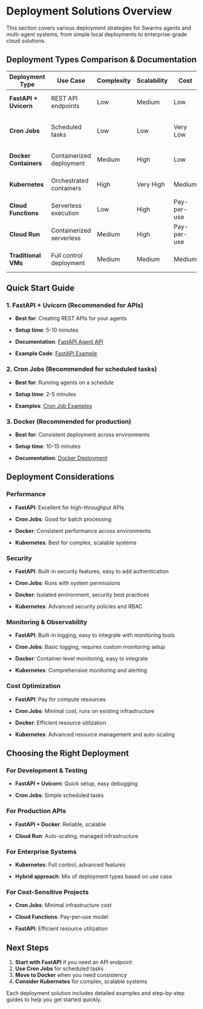 # Deployment Solutions Overview

This section covers various deployment strategies for Swarms agents and multi-agent systems, from simple local deployments to enterprise-grade cloud solutions.

## Deployment Types Comparison & Documentation

| Deployment Type         | Use Case                  | Complexity | Scalability | Cost         | Best For                              | Documentation Link                                                                 | Status        |
|------------------------|---------------------------|------------|-------------|--------------|----------------------------------------|------------------------------------------------------------------------------------|---------------|
| **FastAPI + Uvicorn**  | REST API endpoints        | Low        | Medium      | Low          | Quick prototypes, internal tools       | [FastAPI Agent API Guide](fastapi_agent_api.md)                                    | Available     |
| **Cron Jobs**          | Scheduled tasks           | Low        | Low         | Very Low     | Batch processing, periodic tasks       | [Cron Job Examples](../../examples/deployment_solutions/cron_job_examples/)        | Available     |
| **Docker Containers**  | Containerized deployment  | Medium     | High        | Low          | Production, portability                | [Docker Deployment Guide](docker_deployment.md)                                    | Coming Soon   |
| **Kubernetes**         | Orchestrated containers   | High       | Very High   | Medium       | Enterprise, auto-scaling               | [Kubernetes Deployment Guide](kubernetes_deployment.md)                            | Coming Soon   |
| **Cloud Functions**    | Serverless execution      | Low        | High        | Pay-per-use  | Event-driven, cost-effective           | [Cloud Deployment Guide](cloud_deployment.md)                                      | Coming Soon   |
| **Cloud Run**          | Containerized serverless  | Medium     | High        | Pay-per-use  | Production, auto-scaling               | [Cloud Deployment Guide](cloud_deployment.md)                                      | Coming Soon   |
| **Traditional VMs**    | Full control deployment   | Medium     | Medium      | Medium       | Custom requirements, full control      | [Cloud Deployment Guide](cloud_deployment.md)                                      | Coming Soon   |



## Quick Start Guide

### 1. FastAPI + Uvicorn (Recommended for APIs)

- **Best for**: Creating REST APIs for your agents

- **Setup time**: 5-10 minutes

- **Documentation**: [FastAPI Agent API](fastapi_agent_api.md)

- **Example Code**: [FastAPI Example](../../examples/deployment_solutions/fastapi_agent_api_example.py)


### 2. Cron Jobs (Recommended for scheduled tasks)

- **Best for**: Running agents on a schedule

- **Setup time**: 2-5 minutes

- **Examples**: [Cron Job Examples](../../examples/deployment_solutions/cron_job_examples/)


### 3. Docker (Recommended for production)

- **Best for**: Consistent deployment across environments

- **Setup time**: 10-15 minutes

- **Documentation**: [Docker Deployment](docker_deployment.md)


## Deployment Considerations

### Performance

- **FastAPI**: Excellent for high-throughput APIs

- **Cron Jobs**: Good for batch processing

- **Docker**: Consistent performance across environments

- **Kubernetes**: Best for complex, scalable systems


### Security

- **FastAPI**: Built-in security features, easy to add authentication

- **Cron Jobs**: Runs with system permissions

- **Docker**: Isolated environment, security best practices

- **Kubernetes**: Advanced security policies and RBAC


### Monitoring & Observability

- **FastAPI**: Built-in logging, easy to integrate with monitoring tools

- **Cron Jobs**: Basic logging, requires custom monitoring setup

- **Docker**: Container-level monitoring, easy to integrate

- **Kubernetes**: Comprehensive monitoring and alerting


### Cost Optimization

- **FastAPI**: Pay for compute resources

- **Cron Jobs**: Minimal cost, runs on existing infrastructure

- **Docker**: Efficient resource utilization

- **Kubernetes**: Advanced resource management and auto-scaling


## Choosing the Right Deployment

### For Development & Testing

- **FastAPI + Uvicorn**: Quick setup, easy debugging

- **Cron Jobs**: Simple scheduled tasks


### For Production APIs

- **FastAPI + Docker**: Reliable, scalable

- **Cloud Run**: Auto-scaling, managed infrastructure


### For Enterprise Systems

- **Kubernetes**: Full control, advanced features

- **Hybrid approach**: Mix of deployment types based on use case


### For Cost-Sensitive Projects

- **Cron Jobs**: Minimal infrastructure cost

- **Cloud Functions**: Pay-per-use model

- **FastAPI**: Efficient resource utilization


## Next Steps

1. **Start with FastAPI** if you need an API endpoint
2. **Use Cron Jobs** for scheduled tasks
3. **Move to Docker** when you need consistency
4. **Consider Kubernetes** for complex, scalable systems

Each deployment solution includes detailed examples and step-by-step guides to help you get started quickly.

